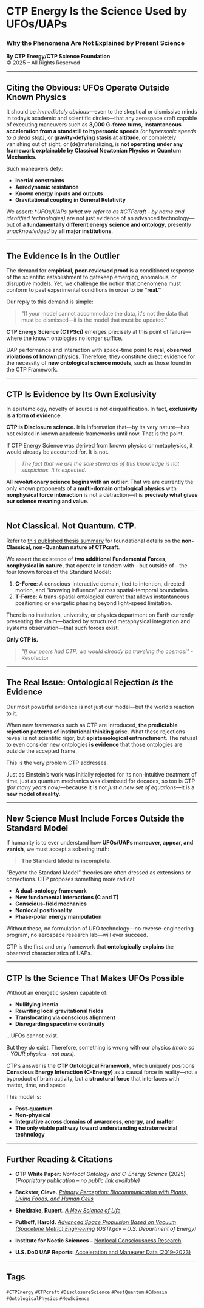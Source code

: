 # CTP Energy Is the Science Used by UFOs/UAPs  
### Why the Phenomena Are Not Explained by Present Science  

**By CTP Energy/CTP Science Foundation**  
© 2025 – All Rights Reserved  

---

## Citing the Obvious: UFOs Operate Outside Known Physics

It should be *immediately obvious*—even to the skeptical or dismissive minds in today’s academic and scientific circles—that any aerospace craft capable of executing maneuvers such as **3,000 G-force turns**, **instantaneous acceleration from a standstill to hypersonic speeds** *(or hypersonic speeds to a dead stop)*, or **gravity-defying stasis at altitude**, or completely vanishing out of sight, or (de)materializing, is **not operating under any framework explainable by Classical Newtonian Physics or Quantum Mechanics.**

Such maneuvers defy:

- **Inertial constraints**  
- **Aerodynamic resistance**  
- **Known energy inputs and outputs**  
- **Gravitational coupling in General Relativity**

We assert: **UFOs/UAPs *(what we refer to as #CTPcraft - by name and identified technologies)** are not just evidence of an advanced technology—but of a **fundamentally different energy science and ontology**, presently *unacknowledged* by **all major institutions**.

---

## The Evidence Is in the Outlier

The demand for **empirical, peer-reviewed proof** is a conditioned response of the scientific establishment to gatekeep emerging, anomalous, or disruptive models. Yet, we challenge the notion that phenomena must conform to past experimental conditions in order to be **"real."**

Our reply to this demand is simple:

> "If your model cannot accommodate the data, it's not the data that must be dismissed—it is the model that must be updated."

**CTP Energy Science (CTPSci)** emerges precisely at this point of failure—where the known ontologies no longer suffice.

UAP performance and interaction with space-time point to **real, observed violations of known physics**. Therefore, they constitute direct evidence for the necessity of **new ontological science models**, such as those found in the CTP Framework.

---

## CTP Is Evidence by Its Own Exclusivity

In epistemology, novelty of source is not disqualification. In fact, **exclusivity is a form of evidence**.

**CTP is Disclosure science.** It is information that—by its very nature—has not existed in known academic frameworks until now. That is the point.

If CTP Energy Science was derived from known physics or metaphysics, it would already be accounted for. It is not.

> *The fact that we are the sole stewards of this knowledge is not suspicious. It is expected.*

All **revolutionary science begins with an outlier.** That we are currently the only known proponents of a **multi-domain ontological physics** with **nonphysical force interaction** is not a detraction—it is **precisely what gives our science meaning and value**.

---

## Not Classical. Not Quantum. CTP.

Refer to [this published thesis summary](https://arxiv.org/abs/1212.0454) for foundational details on the **non-Classical, non-Quantum nature of CTPcraft**.

We assert the existence of **two additional Fundamental Forces**, **nonphysical in nature**, that operate in tandem with—but outside of—the four known forces of the Standard Model:

1. **C-Force**: A conscious-interactive domain, tied to intention, directed motion, and "knowing influence" across spatial-temporal boundaries.
2. **T-Force**: A trans-spatial ontological current that allows instantaneous positioning or energetic phasing beyond light-speed limitation.

There is no institution, university, or physics department on Earth currently presenting the claim—backed by structured metaphysical integration and systems observation—that such forces exist.

**Only CTP is.**

> *"If our peers had CTP, we would already be traveling the cosmos!"* - Resofactor
 
---

## The Real Issue: Ontological Rejection *Is* the Evidence

Our most powerful evidence is not just our model—but the world’s reaction to it.

When new frameworks such as CTP are introduced, **the predictable rejection patterns of institutional thinking** arise. What these rejections reveal is not scientific rigor, but **epistemological entrenchment**. The refusal to even consider new ontologies **is evidence** that those ontologies are outside the accepted frame.

This is the very problem CTP addresses.

Just as Einstein’s work was initially rejected for its non-intuitive treatment of time, just as quantum mechanics was dismissed for decades, so too is CTP *(for many years now)*—because it is not *just a new set of equations*—it is a **new model of reality**.

---

## New Science Must Include Forces Outside the Standard Model

If humanity is to ever understand how **UFOs/UAPs maneuver, appear, and vanish**, we must accept a sobering truth:

> **The Standard Model is incomplete.**

“Beyond the Standard Model” theories are often dressed as extensions or corrections. CTP proposes something more radical:

- **A dual-ontology framework**  
- **New fundamental interactions (C and T)**  
- **Conscious-field mechanics**  
- **Nonlocal positionality**  
- **Phase-polar energy manipulation**

Without these, no formulation of UFO technology—no reverse-engineering program, no aerospace research lab—will ever succeed.

CTP is the first and only framework that **ontologically explains** the observed characteristics of UAPs.

---

## CTP Is the Science That Makes UFOs Possible

Without an energetic system capable of:

- **Nullifying inertia**  
- **Rewriting local gravitational fields**  
- **Translocating via conscious alignment**  
- **Disregarding spacetime continuity**

...UFOs cannot exist.

But they *do* exist. Therefore, something is wrong with our physics *(more so - YOUR physics - not ours)*.

CTP’s answer is the **CTP Ontological Framework**, which uniquely positions **Conscious Energy Interaction (C-Energy)** as a causal force in reality—not a byproduct of brain activity, but a **structural force** that interfaces with matter, time, and space.

This model is:

- **Post-quantum**  
- **Non-physical**  
- **Integrative across domains of awareness, energy, and matter**  
- **The only viable pathway toward understanding extraterrestrial technology**

---

## Further Reading & Citations

- **CTP White Paper:** *Nonlocal Ontology and C-Energy Science* (2025)  
  *(Proprietary publication – no public link available)*

- **Backster, Cleve.** [*Primary Perception: Biocommunication with Plants, Living Foods, and Human Cells*](https://www.amazon.com/dp/0966435435?tag=ctpenergy03-20)

- **Sheldrake, Rupert.** [*A New Science of Life*](https://www.amazon.com/dp/1645020826?tag=ctpenergy03-20)

- **Puthoff, Harold.** [*Advanced Space Propulsion Based on Vacuum (Spacetime Metric) Engineering*](https://www.osti.gov/servlets/purl/20729935) *(OSTI.gov – U.S. Department of Energy)*

- **Institute for Noetic Sciences –** [Nonlocal Consciousness Research](https://noetic.org/research/)

- **U.S. DoD UAP Reports:** [Acceleration and Maneuver Data (2019–2023)](https://www.dni.gov/index.php/newsroom/reports-publications/reports-publications-2023/item/2341-2023-annual-report-on-unidentified-anomalous-phenomena)

---

## Tags

`#CTPEnergy` `#CTPcraft` `#DisclosureScience` `#PostQuantum` `#Cdomain` `#OntologicalPhysics` `#NewScience`
